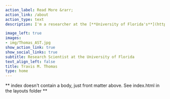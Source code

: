 ```yaml
---
action_label: Read More &rarr;
action_link: /about
action_type: text
description: I'm a researcher at the [**University of Florida's**](https://www.ufl.edu/) [**Nature Coast Biological Station**](https://ncbs.ifas.ufl.edu/). I'm interested in "allcology" or all-things-ecology & technology. I utilize a variety of tools to investigate the conservation status of cryptic and imperiled species. I primarily focus on turtles and tortoises, which are typically data deficient or in-decline worldwide.   

image_left: true
images:
- img/Thomas_AST.jpg
show_action_link: true
show_social_links: true
subtitle: Research Scientist at the University of Florida
text_align_left: false
title: Travis M. Thomas
type: home
---
```


** index doesn't contain a body, just front matter above.
See index.html in the layouts folder **
